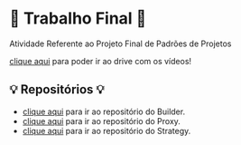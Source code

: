 # 🚀 Trabalho Final 🚀
Atividade Referente ao Projeto Final de Padrões de Projetos

[clique aqui](https://drive.google.com/drive/folders/11hXw6FvcNIHt3tJNglbg_N86ekBnJmpH?usp=sharing) para poder ir ao drive com os vídeos!


## :bulb: Repositórios :bulb:
- [clique aqui](https://github.com/Hugo-Machado02/padroes-projeto-atividades/tree/Trabalho-Final/1º%20-%20Builder) para ir ao repositório do Builder.
- [clique aqui](https://github.com/Hugo-Machado02/padroes-projeto-atividades/tree/Trabalho-Final/2º%20-%20Proxy) para ir ao repositório do Proxy.
- [clique aqui](https://github.com/Hugo-Machado02/padroes-projeto-atividades/tree/Trabalho-Final/3º%20-%20Strategy) para ir ao repositório do Strategy.
